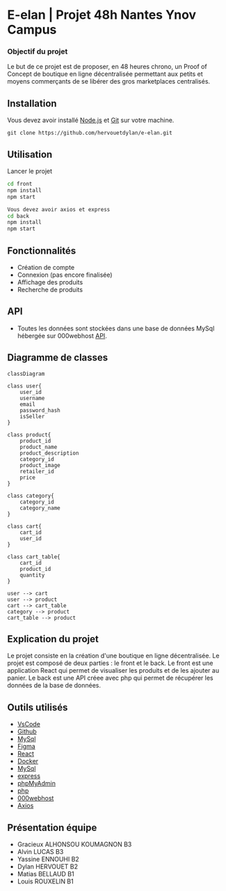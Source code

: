# E-elan | Projet 48h Nantes Ynov Campus

### Objectif du projet 
Le but de ce projet est de proposer, en 48 heures chrono, un Proof of Concept de boutique en ligne décentralisée permettant aux petits et moyens commerçants de se libérer des gros marketplaces centralisés. 

## Installation 
Vous devez avoir installé [Node.js](https://nodejs.org/en/) et [Git](https://git-scm.com/downloads) sur votre machine.
```
git clone https://github.com/hervouetdylan/e-elan.git
```
## Utilisation
Lancer le projet
````bash
cd front
npm install
npm start
````
```bash
Vous devez avoir axios et express
cd back
npm install
npm start
```

## Fonctionnalités
* Création de compte
* Connexion (pas encore finalisée)
* Affichage des produits
* Recherche de produits

## API 
*  Toutes les données sont stockées dans une base de données MySql hébergée sur 000webhost [API](https://e-elan48.000webhostapp.com/products.php).

## Diagramme de classes
```mermaid
classDiagram

class user{
    user_id
    username
    email
    password_hash
    isSeller
}

class product{
    product_id
    product_name
    product_description
    category_id
    product_image
    retailer_id
    price
}

class category{
    category_id
    category_name
}

class cart{
    cart_id
    user_id
}

class cart_table{
    cart_id
    product_id
    quantity
}

user --> cart
user --> product
cart --> cart_table
category --> product
cart_table --> product
```

## Explication du projet
Le projet consiste en la création d'une boutique en ligne décentralisée. Le projet est composé de deux parties : le front et le back. Le front est une application React qui permet de visualiser les produits et de les ajouter au panier. Le back est une API créee avec php qui permet de récupérer les données de la base de données.

    
## Outils utilisés
* [VsCode](https://code.visualstudio.com)  
* [Github](https://github.com)
* [MySql](https://www.mysql.com)
* [Figma](https://www.figma.com/files/recent?fuid=1178085169079461508)
* [React](https://reactjs.org)
* [Docker](https://www.docker.com)
* [MySql](https://www.mysql.com)
* [express](https://expressjs.com/fr/)
* [phpMyAdmin](https://www.phpmyadmin.net)
* [php](https://www.php.net)
* [000webhost](https://www.000webhost.com)
* [Axios](https://www.npmjs.com/package/axios)
## Présentation équipe 
* Gracieux ALHONSOU KOUMAGNON B3
* Alvin LUCAS B3
* Yassine ENNOUHI B2
* Dylan HERVOUET B2
* Matias BELLAUD B1
* Louis ROUXELIN B1
